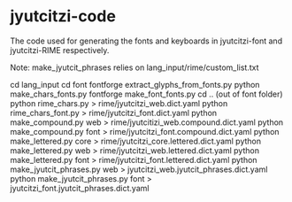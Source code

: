 # jyutcitzi-code
The code used for generating the fonts and keyboards in jyutcitzi-font and jyutcitzi-RIME respectively.

Note: make_jyutcit_phrases relies on lang_input/rime/custom_list.txt

cd lang_input
cd font
fontforge extract_glyphs_from_fonts.py
python make_chars_fonts.py
fontforge make_font_fonts.py
cd .. (out of font folder)
python rime_chars.py > rime/jyutcitzi_web.dict.yaml
python rime_chars_font.py > rime/jyutcitzi_font.dict.yaml
python make_compound.py web > rime/jyutcitizi_web.compound.dict.yaml
python make_compound.py font > rime/jyutcitzi_font.compound.dict.yaml
python make_lettered.py core > rime/jyutcitzi_core.lettered.dict.yaml
python make_lettered.py web > rime/jyutcitzi_web.lettered.dict.yaml
python make_lettered.py font > rime/jyutcitzi_font.lettered.dict.yaml
python make_jyutcit_phrases.py web > jyutcitzi_web.jyutcit_phrases.dict.yaml
python make_jyutcit_phrases.py font > jyutcitzi_font.jyutcit_phrases.dict.yaml

